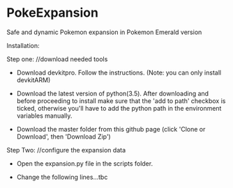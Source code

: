 # PokeExpansion
Safe and dynamic Pokemon expansion in Pokemon Emerald version

Installation:

Step one: //download needed tools

- Download devkitpro. Follow the instructions.
(Note: you can only install devkitARM)

- Download the latest version of python(3.5).
After downloading and before proceeding to install make sure that the 'add to path' checkbox is ticked, otherwise you'll have to add the python path in the environment variables manually.

- Download the master folder from this github page
(click 'Clone or Download', then 'Download Zip')

Step Two: //configure the expansion data

- Open the expansion.py file in the scripts folder.

- Change the following lines...tbc
